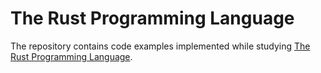# The Rust Programming Language

The repository contains code examples implemented while studying [The Rust Programming Language](https://doc.rust-lang.org/book/title-page.html#the-rust-programming-language).
